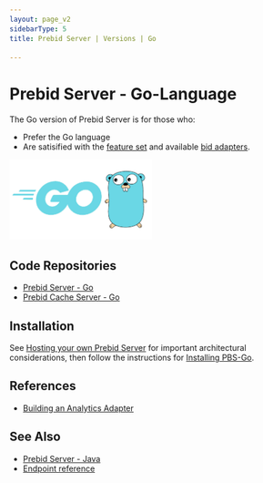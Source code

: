 ```yaml
---
layout: page_v2
sidebarType: 5
title: Prebid Server | Versions | Go

---
```


# Prebid Server - Go-Language

<div class="row">
<div class="col-md-6">

The Go version of Prebid Server is for those who:

<ul>
<li>Prefer the Go language</li>
<li>Are satisified with the <a href="/prebid-server/features/pbs-feature-idx.html">feature set</a> and available <a href="https://github.com/prebid/prebid-server/tree/master/adapters">bid adapters</a>.</li>
</ul>

</div>
<div class="col-md-6 centered">

<img src="/assets/images/prebid-server/golang-logo.png" width="250" alt="Go Logo">

</div>
</div>

## Code Repositories

- [Prebid Server - Go](https://github.com/prebid/prebid-server)
- [Prebid Cache Server - Go](https://github.com/prebid/prebid-cache)

## Installation

See [Hosting your own Prebid Server](/prebid-server/hosting/pbs-hosting.html) for
important architectural considerations, then follow the instructions for [Installing PBS-Go](/prebid-server/developers/installing-go.html).

## References

- [Building an Analytics Adapter](/prebid-server/developers/pbs-build-an-analytics-adapter.html#adding-an-analytics-adapter-in-pbs-go)

## See Also

- [Prebid Server - Java](/prebid-server/versions/pbs-versions-java.html)
- [Endpoint reference](/prebid-server/endpoints/pbs-endpoint-overview.html)
